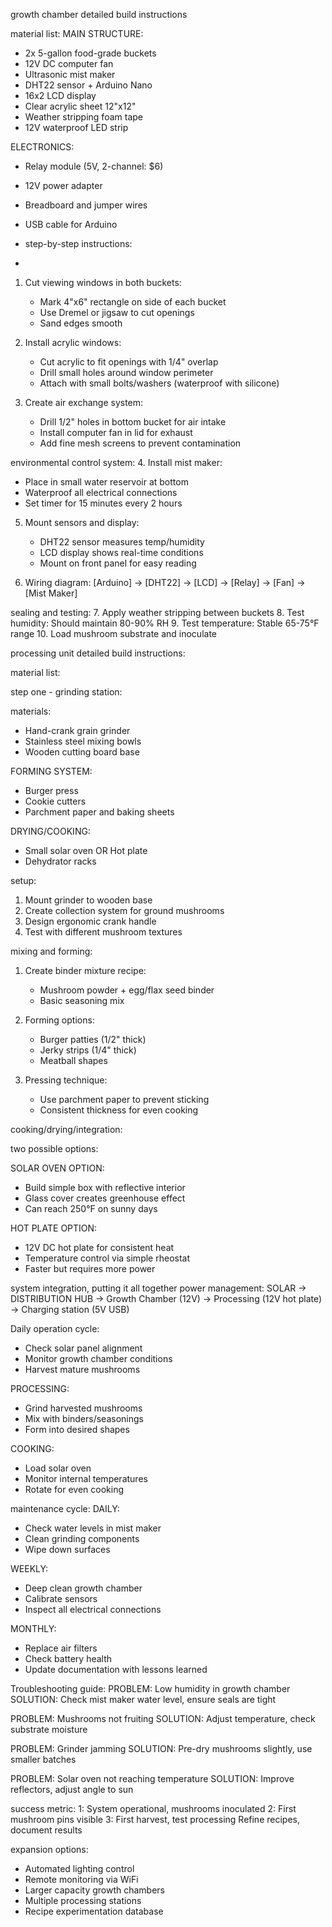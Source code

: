 growth chamber detailed build instructions

material list:
MAIN STRUCTURE:
- 2x 5-gallon food-grade buckets 
- 12V DC computer fan 
- Ultrasonic mist maker 
- DHT22 sensor + Arduino Nano 
- 16x2 LCD display 
- Clear acrylic sheet 12"x12" 
- Weather stripping foam tape 
- 12V waterproof LED strip

ELECTRONICS:
- Relay module (5V, 2-channel: $6)
- 12V power adapter
- Breadboard and jumper wires
- USB cable for Arduino

- step-by-step instructions:
- 
1. Cut viewing windows in both buckets:
   - Mark 4"x6" rectangle on side of each bucket
   - Use Dremel or jigsaw to cut openings
   - Sand edges smooth

2. Install acrylic windows:
   - Cut acrylic to fit openings with 1/4" overlap
   - Drill small holes around window perimeter
   - Attach with small bolts/washers (waterproof with silicone)

3. Create air exchange system:
   - Drill 1/2" holes in bottom bucket for air intake
   - Install computer fan in lid for exhaust
   - Add fine mesh screens to prevent contamination

environmental control system:
4. Install mist maker:
   - Place in small water reservoir at bottom
   - Waterproof all electrical connections
   - Set timer for 15 minutes every 2 hours

5. Mount sensors and display:
   - DHT22 sensor measures temp/humidity
   - LCD display shows real-time conditions
   - Mount on front panel for easy reading

6. Wiring diagram:
   [Arduino] → [DHT22] → [LCD]
           → [Relay] → [Fan]
                   → [Mist Maker]

sealing and testing:
7. Apply weather stripping between buckets
8. Test humidity: Should maintain 80-90% RH
9. Test temperature: Stable 65-75°F range
10. Load mushroom substrate and inoculate

processing unit detailed build instructions:

material list:

step one - grinding station:

materials:
- Hand-crank grain grinder 
- Stainless steel mixing bowls
- Wooden cutting board base

FORMING SYSTEM:
- Burger press 
- Cookie cutters 
- Parchment paper and baking sheets

DRYING/COOKING:
- Small solar oven OR Hot plate 
- Dehydrator racks

setup:
1. Mount grinder to wooden base
2. Create collection system for ground mushrooms
3. Design ergonomic crank handle
4. Test with different mushroom textures

mixing and forming:
1. Create binder mixture recipe:
   - Mushroom powder + egg/flax seed binder
   - Basic seasoning mix
   
2. Forming options:
   - Burger patties (1/2" thick)
   - Jerky strips (1/4" thick)
   - Meatball shapes
   
3. Pressing technique:
   - Use parchment paper to prevent sticking
   - Consistent thickness for even cooking

cooking/drying/integration:

two possible options:

SOLAR OVEN OPTION:
- Build simple box with reflective interior
- Glass cover creates greenhouse effect
- Can reach 250°F on sunny days

HOT PLATE OPTION:
- 12V DC hot plate for consistent heat
- Temperature control via simple rheostat
- Faster but requires more power

system integration, putting it all together
power management:
SOLAR → DISTRIBUTION HUB
                → Growth Chamber (12V)
                → Processing (12V hot plate)
                → Charging station (5V USB)

Daily operation cycle:
- Check solar panel alignment
- Monitor growth chamber conditions
- Harvest mature mushrooms

PROCESSING:
- Grind harvested mushrooms
- Mix with binders/seasonings
- Form into desired shapes

COOKING:
- Load solar oven
- Monitor internal temperatures
- Rotate for even cooking

maintenance cycle:
DAILY:
- Check water levels in mist maker
- Clean grinding components
- Wipe down surfaces

WEEKLY:
- Deep clean growth chamber
- Calibrate sensors
- Inspect all electrical connections

MONTHLY:
- Replace air filters
- Check battery health
- Update documentation with lessons learned

Troubleshooting guide:
PROBLEM: Low humidity in growth chamber
SOLUTION: Check mist maker water level, ensure seals are tight

PROBLEM: Mushrooms not fruiting
SOLUTION: Adjust temperature, check substrate moisture

PROBLEM: Grinder jamming
SOLUTION: Pre-dry mushrooms slightly, use smaller batches

PROBLEM: Solar oven not reaching temperature
SOLUTION: Improve reflectors, adjust angle to sun

success metric:
 1: System operational, mushrooms inoculated
 2: First mushroom pins visible
 3: First harvest, test processing
 Refine recipes, document results

 expansion options:
 - Automated lighting control
- Remote monitoring via WiFi
- Larger capacity growth chambers
- Multiple processing stations
- Recipe experimentation database
